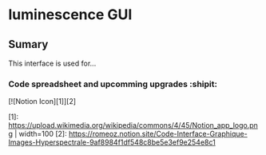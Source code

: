 # luminescence GUI

## Sumary
This interface is used for...

### Code spreadsheet and upcomming upgrades :shipit:


[![Notion Icon][1]][2]

[1]:  https://upload.wikimedia.org/wikipedia/commons/4/45/Notion_app_logo.png | width=100
[2]:  https://romeoz.notion.site/Code-Interface-Graphique-Images-Hyperspectrale-9af8984f1df548c8be5e3ef9e254e8c1